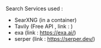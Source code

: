 Search Services used :
- SearXNG (in a container)
- Tavily (Free API , link : )
- exa (link : https://exa.ai/)
- serper (link : https://serper.dev/)